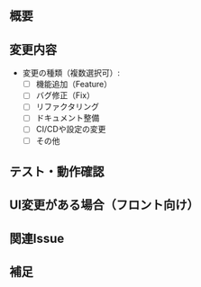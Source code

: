 ## 概要

<!-- このPRで何をしたのか -->

## 変更内容

- 変更の種類（複数選択可）:
  - [ ] 機能追加（Feature）
  - [ ] バグ修正（Fix）
  - [ ] リファクタリング
  - [ ] ドキュメント整備
  - [ ] CI/CDや設定の変更
  - [ ] その他

## テスト・動作確認

<!-- どのように確認したか、テストがあるなら記述（手動/自動どっちでも） -->

## UI変更がある場合（フロント向け）

<!-- Before / After の画像を貼るとベター（なければ削除OK） -->

## 関連Issue

<!-- 例: close #123 など -->

## 補足

<!-- レビューする人に伝えておきたいことがあればここに -->
